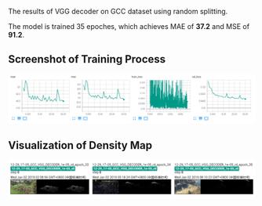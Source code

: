 The results of VGG decoder on GCC dataset using random splitting.

The model is trained 35 epoches, which achieves MAE of **37.2** and MSE of **91.2**. 

## Screenshot of Training Process

![Detialed infomation during the traning phase.](./img1.png "quantitative-results")

## Visualization of Density Map

![Detialed infomation during the traning phase.](./img2.png "visualization")